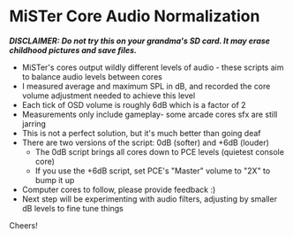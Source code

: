 # MiSTer Core Audio Normalization

_**DISCLAIMER: Do not try this on your grandma's SD card. It may erase childhood pictures and save files.**_

* MiSTer's cores output wildly different levels of audio - these scripts aim to balance audio levels between cores
* I measured average and maximum SPL in dB, and recorded the core volume adjustment needed to achieve this level
* Each tick of OSD volume is roughly 6dB which is a factor of 2
* Measurements only include gameplay- some arcade cores sfx are still jarring
* This is not a perfect solution, but it's much better than going deaf
* There are two versions of the script: 0dB (softer) and +6dB (louder)
  * The 0dB script brings all cores down to PCE levels (quietest console core)
  * If you use the +6dB script, set PCE's "Master" volume to "2X" to bump it up
* Computer cores to follow, please provide feedback :)
* Next step will be experimenting with audio filters, adjusting by smaller dB levels to fine tune things

Cheers!

